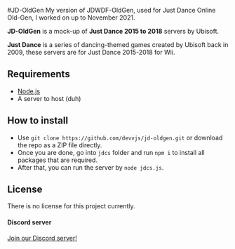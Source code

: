 #JD-OldGen
My version of JDWDF-OldGen, used for Just Dance Online Old-Gen, I worked on up to November 2021.

**JD-OldGen** is a mock-up of **Just Dance 2015 to 2018** servers by Ubisoft.

**Just Dance** is a series of dancing-themed games created by Ubisoft back in 2009, these servers are for Just Dance 2015-2018 for Wii.

## Requirements
- [Node.js](https://nodejs.org/)
- A server to host (duh)
## How to install

- Use `git clone https://github.com/devvjs/jd-oldgen.git` or download the repo as a ZIP file directly.
- Once you are done, go into `jdcs` folder and run `npm i` to install all packages that are required.
- After that, you can run the server by `node jdcs.js`.

## License
There is no license for this project currently.

#### Discord server
[Join our Discord server!](https://discord.gg/devd)

